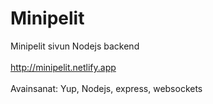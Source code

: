 # Minipelit

Minipelit sivun Nodejs backend <br/>
<br/>
http://minipelit.netlify.app<br/>
<br/>
Avainsanat: Yup, Nodejs, express, websockets
